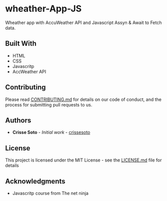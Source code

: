 # wheather-App-JS

Wheather app with AccuWeather API and Javascript Assyn & Await to Fetch data.


## Built With

* HTML
* CSS
* Javascritp
* AccWeather API

## Contributing

Please read [CONTRIBUTING.md](https://gist.github.com/d342609b41fd0c3780c821c973377013.git) for details on our code of conduct, and the process for submitting pull requests to us.

## Authors

* **Crisse Soto** - *Initial work* - [crissesoto](https://github.com/crissesoto)

## License

This project is licensed under the MIT License - see the [LICENSE.md](LICENSE.md) file for details

## Acknowledgments

* Javascritp course from The net ninja

